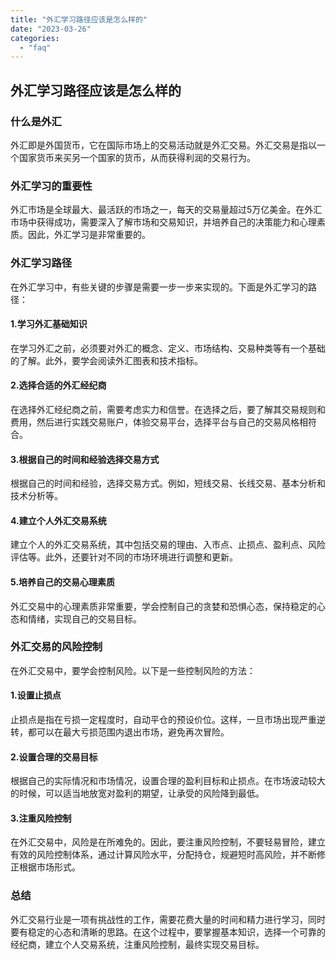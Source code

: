 ```yaml
---
title: "外汇学习路径应该是怎么样的"
date: "2023-03-26"
categories: 
  - "faq"
---
```


## 外汇学习路径应该是怎么样的

### 什么是外汇

外汇即是外国货币，它在国际市场上的交易活动就是外汇交易。外汇交易是指以一个国家货币来买另一个国家的货币，从而获得利润的交易行为。

### 外汇学习的重要性

外汇市场是全球最大、最活跃的市场之一，每天的交易量超过5万亿美金。在外汇市场中获得成功，需要深入了解市场和交易知识，并培养自己的决策能力和心理素质。因此，外汇学习是非常重要的。

### 外汇学习路径

在外汇学习中，有些关键的步骤是需要一步一步来实现的。下面是外汇学习的路径：

#### 1.学习外汇基础知识

在学习外汇之前，必须要对外汇的概念、定义、市场结构、交易种类等有一个基础的了解。此外，要学会阅读外汇图表和技术指标。

#### 2.选择合适的外汇经纪商

在选择外汇经纪商之前，需要考虑实力和信誉。在选择之后，要了解其交易规则和费用，然后进行实践交易账户，体验交易平台，选择平台与自己的交易风格相符合。

#### 3.根据自己的时间和经验选择交易方式

根据自己的时间和经验，选择交易方式。例如，短线交易、长线交易、基本分析和技术分析等。

#### 4.建立个人外汇交易系统

建立个人的外汇交易系统，其中包括交易的理由、入市点、止损点、盈利点、风险评估等。此外，还要针对不同的市场环境进行调整和更新。

#### 5.培养自己的交易心理素质

外汇交易中的心理素质非常重要，学会控制自己的贪婪和恐惧心态，保持稳定的心态和情绪，实现自己的交易目标。

### 外汇交易的风险控制

在外汇交易中，要学会控制风险。以下是一些控制风险的方法：

#### 1.设置止损点

止损点是指在亏损一定程度时，自动平仓的预设价位。这样，一旦市场出现严重逆转，都可以在最大亏损范围内退出市场，避免再次冒险。

#### 2.设置合理的交易目标

根据自己的实际情况和市场情况，设置合理的盈利目标和止损点。在市场波动较大的时候，可以适当地放宽对盈利的期望，让承受的风险降到最低。

#### 3.注重风险控制

在外汇交易中，风险是在所难免的。因此，要注重风险控制，不要轻易冒险，建立有效的风险控制体系，通过计算风险水平，分配持仓，规避短时高风险，并不断修正根据市场形式。

### 总结

外汇交易行业是一项有挑战性的工作，需要花费大量的时间和精力进行学习，同时要有稳定的心态和清晰的思路。在这个过程中，要掌握基本知识，选择一个可靠的经纪商，建立个人交易系统，注重风险控制，最终实现交易目标。

